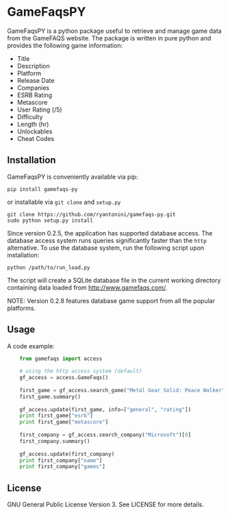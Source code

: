 GameFaqsPY
========

GameFaqsPY is a python package useful to retrieve and manage game data from the GameFAQS website.  The package is written in pure python and provides the following game information:

* Title
* Description
* Platform
* Release Date
* Companies
* ESRB Rating
* Metascore
* User Rating (/5)
* Difficulty
* Length (hr)
* Unlockables
* Cheat Codes

Installation
------------

GameFaqsPY is conveniently available via pip:

    pip install gamefaqs-py

or installable via ``git clone`` and ``setup.py``

    git clone https://github.com/ryantonini/gamefaqs-py.git
    sudo python setup.py install

Since version 0.2.5, the application has supported database access.  The database access system runs queries significantly faster than the `http` alternative.  To use the database system, run the following script upon installation:

    python /path/to/run_load.py

The script will create a SQLite database file in the current working directory containing data loaded from http://www.gamefaqs.com/.

NOTE: Version 0.2.8 features database game support from all the popular platforms.

Usage
-----

A code example:

```python
    from gamefaqs import access
    
    # using the http access system (default)
    gf_access = access.GameFaqs()
    
    first_game = gf_access.search_game("Metal Gear Solid: Peace Walker")[0]
    first_game.summary()
    
    gf_access.update(first_game, info=["general", "rating"])
    print first_game["esrb"]
    print first_game["metascore"]
    
    first_company = gf_access.search_company("Microsoft")[0]
    first_company.summary()
    
    gf_access.update(first_company)
    print first_company["name"]
    print first_company["games"]
```

License
-------

GNU General Public License Version 3.  See LICENSE for more details.
    

